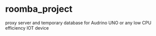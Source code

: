 # roomba_project
 proxy server  and temporary database  for  Audrino UNO or any  low CPU efficiency  IOT device 
